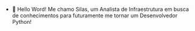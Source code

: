 - 👋 Hello Word! Me chamo Silas, um Analista de Infraestrutura em busca de conhecimentos para futuramente me tornar um Desenvolvedor Python!
